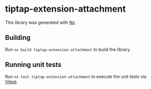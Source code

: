 # tiptap-extension-attachment

This library was generated with [Nx](https://nx.dev).

## Building

Run `nx build tiptap-extension-attachment` to build the library.

## Running unit tests

Run `nx test tiptap-extension-attachment` to execute the unit tests via [Vitest](https://vitest.dev/).
